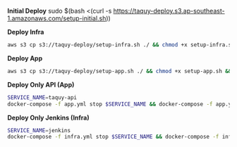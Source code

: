 **Initial Deploy**
sudo $(bash <(curl -s https://taquy-deploy.s3.ap-southeast-1.amazonaws.com/setup-initial.sh))

**Deploy Infra**

```bash
aws s3 cp s3://taquy-deploy/setup-infra.sh ./ && chmod +x setup-infra.sh && bash setup-infra.sh
```


**Deploy App**
```bash
aws s3 cp s3://taquy-deploy/setup-app.sh ./ && chmod +x setup-app.sh && bash setup-app.sh
```

**Deploy Only API (App)**
```bash
SERVICE_NAME=taquy-api
docker-compose -f app.yml stop $SERVICE_NAME && docker-compose -f app.yml pull $SERVICE_NAME && docker-compose -f app.yml up -d $SERVICE_NAME
```


**Deploy Only Jenkins (Infra)**
```bash
SERVICE_NAME=jenkins
docker-compose -f infra.yml stop $SERVICE_NAME && docker-compose -f infra.yml pull $SERVICE_NAME && docker-compose -f infra.yml up -d $SERVICE_NAME
```